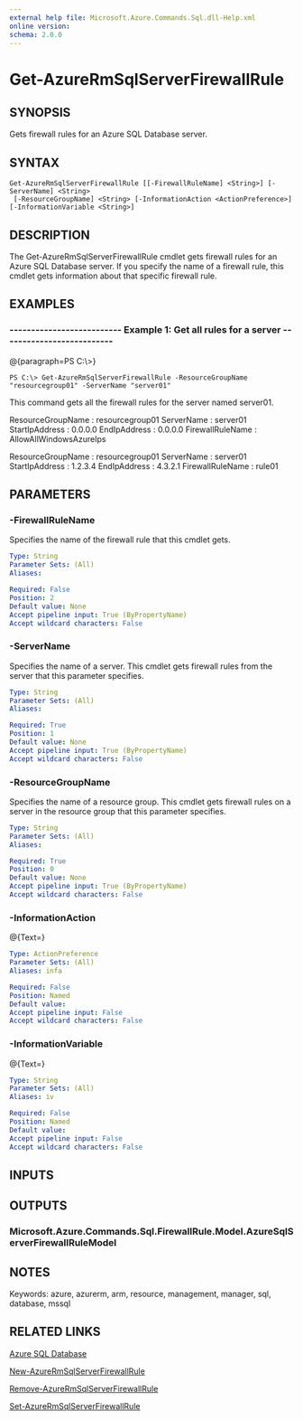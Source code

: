 ```yaml
---
external help file: Microsoft.Azure.Commands.Sql.dll-Help.xml
online version: 
schema: 2.0.0
---
```


# Get-AzureRmSqlServerFirewallRule
## SYNOPSIS
Gets firewall rules for an Azure SQL Database server.

## SYNTAX

```
Get-AzureRmSqlServerFirewallRule [[-FirewallRuleName] <String>] [-ServerName] <String>
 [-ResourceGroupName] <String> [-InformationAction <ActionPreference>] [-InformationVariable <String>]
```

## DESCRIPTION
The Get-AzureRmSqlServerFirewallRule cmdlet gets firewall rules for an Azure SQL Database server.
If you specify the name of a firewall rule, this cmdlet gets information about that specific firewall rule.

## EXAMPLES

### --------------------------  Example 1: Get all rules for a server  --------------------------
@{paragraph=PS C:\\\>}

```
PS C:\> Get-AzureRmSqlServerFirewallRule -ResourceGroupName "resourcegroup01" -ServerName "server01"
```

This command gets all the firewall rules for the server named server01.

ResourceGroupName : resourcegroup01
ServerName        : server01
StartIpAddress    : 0.0.0.0
EndIpAddress      : 0.0.0.0
FirewallRuleName  : AllowAllWindowsAzureIps

ResourceGroupName : resourcegroup01
ServerName        : server01
StartIpAddress    : 1.2.3.4
EndIpAddress      : 4.3.2.1
FirewallRuleName  : rule01

## PARAMETERS

### -FirewallRuleName
Specifies the name of the firewall rule that this cmdlet gets.

```yaml
Type: String
Parameter Sets: (All)
Aliases: 

Required: False
Position: 2
Default value: None
Accept pipeline input: True (ByPropertyName)
Accept wildcard characters: False
```

### -ServerName
Specifies the name of a server.
This cmdlet gets firewall rules from the server that this parameter specifies.

```yaml
Type: String
Parameter Sets: (All)
Aliases: 

Required: True
Position: 1
Default value: None
Accept pipeline input: True (ByPropertyName)
Accept wildcard characters: False
```

### -ResourceGroupName
Specifies the name of a resource group.
This cmdlet gets firewall rules on a server in the resource group that this parameter specifies.

```yaml
Type: String
Parameter Sets: (All)
Aliases: 

Required: True
Position: 0
Default value: None
Accept pipeline input: True (ByPropertyName)
Accept wildcard characters: False
```

### -InformationAction
@{Text=}

```yaml
Type: ActionPreference
Parameter Sets: (All)
Aliases: infa

Required: False
Position: Named
Default value: 
Accept pipeline input: False
Accept wildcard characters: False
```

### -InformationVariable
@{Text=}

```yaml
Type: String
Parameter Sets: (All)
Aliases: iv

Required: False
Position: Named
Default value: 
Accept pipeline input: False
Accept wildcard characters: False
```

## INPUTS

## OUTPUTS

### Microsoft.Azure.Commands.Sql.FirewallRule.Model.AzureSqlServerFirewallRuleModel

## NOTES
Keywords: azure, azurerm, arm, resource, management, manager, sql, database, mssql

## RELATED LINKS

[Azure SQL Database]()

[New-AzureRmSqlServerFirewallRule]()

[Remove-AzureRmSqlServerFirewallRule]()

[Set-AzureRmSqlServerFirewallRule]()

